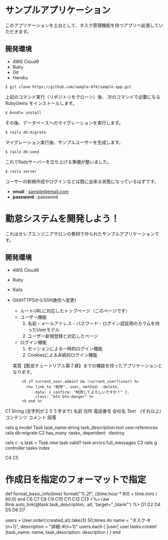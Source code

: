# サンプルアプリケーション

このアプリケーションを土台として、タスク管理機能を持つアプリへ拡張していただきます。

## 開発環境

* AWS Cloud9
* Ruby
* Git
* Heroku

```
$ git clone https://github.com/sample-874/sample-app.git
```

上記のコマンド実行（リポジトリをクローン）後、
次のコマンドで必要になる RubyGems をインストールします。

```
$ bundle install
```

その後、データベースへのマイグレーションを実行します。

```
$ rails db:migrate
```

マイグレーション実行後、サンプルユーザーを生成します。

```
$ rails db:seed
```

これでRailsサーバーを立ち上げる準備が整いました。

```
$ rails server
```

ユーザーの新規作成やログインなどは既に出来る状態になっているはずです。

* **email** : sample@email.com
* **password** : password

# 勤怠システムを開発しよう！

これはセレブエンジニアサロンの教材で作られたサンプルアプリケーションです。

## 開発環境

* AWS Cloud9
* Ruby
* Rails
* Git(HTTPSからSSH通信へ変更)


  <ul>
    <li>ルートURLに対応したトップページ（このページです）</li>
    <li>ユーザー機能
      <ol>
        <li>名前・メールアドレス・パスワード・ログイン認証用のカラムを持ったUserモデル</li>
        <li>ユーザー新規登録と対応したページ</li>
      </ol>
    </li>
    <li>ログイン機能
      <ol>
        <li>セッションによる一時的ログイン機能</li>
        <li>Cookiesによる永続的ログイン機能</li>
      </ol>
    </li>
  </ul>
  <p>実質【勤怠チュートリアル第７章】までの機能を持ったアプリケーションとなります。</p>
  
          <% if current_user.admin? && !current_user?(user) %>
            <%= link_to "削除", user, method: :delete,
                data: { confirm: "削除してよろしいですか？" },
                class: "btn btn-danger" %>
          <% end %>
          
C1
String (文字列が２５５字まで)
名前
住所
電話番号
会社名
Text　(それ以上)
コンテンツ
コメント
段落

rails g model Task task_name:string task_description:text user:references
rails db:migrate
C2
has_many :tasks, dependent: :destroy

rails c -s
task = Task.new
task.valid?
task.errors.full_messages
C3
rails g controller tasks index

C4
C5
  # 作成日を指定のフォーマットで指定  
  def format_basic_info(time)
    format("%.2f", ((time.hour * 60) + time.min) / 60.0)
  end
C6
C7
C8
C9
C10
C11
C12
C13
    <%= raw Rink.auto_link(@task.task_description, :all, 'target="_blank"') %>
D1
D2
D4
D5
D6
D7

users = User.order(:created_at).take(3)
50.times do
    name = "タスク-#{n+1}",
    description = "詳細-#{n+1}"
    users.each { |user| user.tasks.create!(task_name: name, task_description: description ) }
end